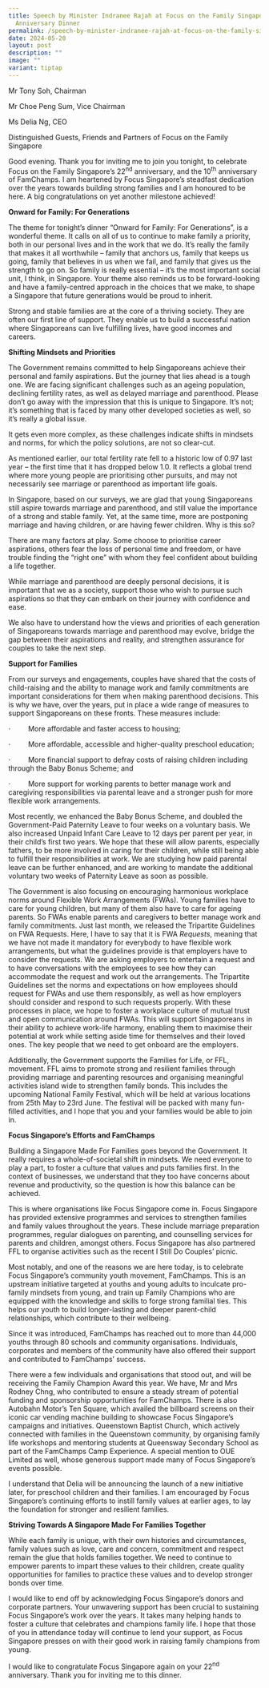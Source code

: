 ```yaml
---
title: Speech by Minister Indranee Rajah at Focus on the Family Singapore’s 22nd
  Anniversary Dinner
permalink: /speech-by-minister-indranee-rajah-at-focus-on-the-family-singapore-s-22nd-anniversary-dinner/
date: 2024-05-20
layout: post
description: ""
image: ""
variant: tiptap
---
```

<p>Mr Tony Soh, Chairman</p>
<p>Mr Choe Peng Sum, Vice Chairman</p>
<p>Ms Delia Ng, CEO</p>
<p>Distinguished Guests, Friends and Partners of Focus on the Family Singapore</p>
<p>Good evening. Thank you for inviting me to join you tonight, to celebrate
Focus on the Family Singapore’s 22<sup>nd</sup> anniversary, and the 10<sup>th</sup> anniversary
of FamChamps. I am heartened by Focus Singapore’s steadfast dedication
over the years towards building strong families and I am honoured to be
here. A big congratulations on yet another milestone achieved!</p>
<p><strong>Onward for Family: For Generations</strong>
</p>
<p>The theme for tonight’s dinner “Onward for Family: For Generations”, is
a wonderful theme. It calls on all of us to continue to make family a priority,
both in our personal lives and in the work that we do. It’s really the
family that makes it all worthwhile – family that anchors us, family that
keeps us going, family that believes in us when we fail, and family that
gives us the strength to go on. So family is really essential – it’s the
most important social unit, I think, in Singapore. Your theme also reminds
us to be forward-looking and have a family-centred approach in the choices
that we make, to shape a Singapore that future generations would be proud
to inherit.</p>
<p>Strong and stable families are at the core of a thriving society. They
are often our first line of support. They enable us to build a successful
nation where Singaporeans can live fulfilling lives, have good incomes
and careers.</p>
<p><strong>Shifting Mindsets and Priorities</strong>
</p>
<p>The Government remains committed to help Singaporeans achieve their personal
and family aspirations. But the journey that lies ahead is a tough one.
We are facing significant challenges such as an ageing population, declining
fertility rates, as well as delayed marriage and parenthood. Please don’t
go away with the impression that this is unique to Singapore. It’s not;
it’s something that is faced by many other developed societies as well,
so it’s really a global issue.</p>
<p>It gets even more complex, as these challenges indicate shifts in mindsets
and norms, for which the policy solutions, are not so clear-cut.</p>
<p>As mentioned earlier, our total fertility rate fell to a historic low
of 0.97 last year – the first time that it has dropped below 1.0. It reflects
a global trend where more young people are prioritising other pursuits,
and may not necessarily see marriage or parenthood as important life goals.</p>
<p>In Singapore, based on our surveys, we are glad that young Singaporeans
still aspire towards marriage and parenthood, and still value the importance
of a strong and stable family. Yet, at the same time, more are postponing
marriage and having children, or are having fewer children. Why is this
so?</p>
<p>There are many factors at play. Some choose to prioritise career aspirations,
others fear the loss of personal time and freedom, or have trouble finding
the “right one” with whom they feel confident about building a life together.</p>
<p>While marriage and parenthood are deeply personal decisions, it is important
that we as a society, support those who wish to pursue such aspirations
so that they can embark on their journey with confidence and ease.</p>
<p>We also have to understand how the views and priorities of each generation
of Singaporeans towards marriage and parenthood may evolve, bridge the
gap between their aspirations and reality, and strengthen assurance for
couples to take the next step.</p>
<p><strong>Support for Families</strong>
</p>
<p>From our surveys and engagements, couples have shared that the costs of
child-raising and the ability to manage work and family commitments are
important considerations for them when making parenthood decisions. This
is why we have, over the years, put in place a wide range of measures to
support Singaporeans on these fronts. These measures include:</p>
<p>·&nbsp;&nbsp;&nbsp;&nbsp;&nbsp;&nbsp;&nbsp;&nbsp; More affordable and
faster access to housing;</p>
<p>·&nbsp;&nbsp;&nbsp;&nbsp;&nbsp;&nbsp;&nbsp;&nbsp; More affordable, accessible
and higher-quality preschool education;</p>
<p>·&nbsp;&nbsp;&nbsp;&nbsp;&nbsp;&nbsp;&nbsp;&nbsp; More financial support
to defray costs of raising children including through the Baby Bonus Scheme;
and</p>
<p>·&nbsp;&nbsp;&nbsp;&nbsp;&nbsp;&nbsp;&nbsp;&nbsp; More support for working
parents to better manage work and caregiving responsibilities via parental
leave and a stronger push for more flexible work arrangements.</p>
<p>Most recently, we enhanced the Baby Bonus Scheme, and doubled the Government-Paid
Paternity Leave to four weeks on a voluntary basis. We also increased Unpaid
Infant Care Leave to 12 days per parent per year, in their child’s first
two years. We hope that these will allow parents, especially fathers, to
be more involved in caring for their children, while still being able to
fulfill their responsibilities at work. We are studying how paid parental
leave can be further enhanced, and are working to mandate the additional
voluntary two weeks of Paternity Leave as soon as possible.</p>
<p>The Government is also focusing on encouraging harmonious workplace norms
around Flexible Work Arrangements (FWAs). Young families have to care for
young children, but many of them also have to care for ageing parents.
So FWAs enable parents and caregivers to better manage work and family
commitments. Just last month, we released the Tripartite Guidelines on
FWA Requests. Here, I have to say that it is FWA <em>Requests</em>, meaning
that we have not made it mandatory for everybody to have flexible work
arrangements, but what the guidelines provide is that employers have to
consider the requests. We are asking employers to entertain a request and
to have conversations with the employees to see how they can accommodate
the request and work out the arrangements. The Tripartite Guidelines set
the norms and expectations on how employees should request for FWAs and
use them responsibly, as well as how employers should consider and respond
to such requests properly. With these processes in place, we hope to foster
a workplace culture of mutual trust and open communication around FWAs.
This will support Singaporeans in their ability to achieve work-life harmony,
enabling them to maximise their potential at work while setting aside time
for themselves and their loved ones. The key people that we need to get
onboard are the employers.</p>
<p>Additionally, the Government supports the Families for Life, or FFL, movement.
FFL aims to promote strong and resilient families through providing marriage
and parenting resources and organising meaningful activities island wide
to strengthen family bonds. This includes the upcoming National Family
Festival, which will be held at various locations from 25th May to 23rd
June. The festival will be packed with many fun-filled activities, and
I hope that you and your families would be able to join in.</p>
<p><strong>Focus Singapore’s Efforts and FamChamps</strong>
</p>
<p>Building a Singapore Made For Families goes beyond the Government. It
really requires a whole-of-societal shift in mindsets. We need everyone
to play a part, to foster a culture that values and puts families first.
In the context of businesses, we understand that they too have concerns
about revenue and productivity, so the question is how this balance can
be achieved.</p>
<p>This is where organisations like Focus Singapore come in. Focus Singapore
has provided extensive programmes and services to strengthen families and
family values throughout the years. These include marriage preparation
programmes, regular dialogues on parenting, and counselling services for
parents and children, amongst others. Focus Singapore has also partnered
FFL to organise activities such as the recent I Still Do Couples’ picnic.</p>
<p>Most notably, and one of the reasons we are here today, is to celebrate
Focus Singapore’s community youth movement, FamChamps. This is an upstream
initiative targeted at youths and young adults to inculcate pro-family
mindsets from young, and train up Family Champions who are equipped with
the knowledge and skills to forge strong familial ties. This helps our
youth to build longer-lasting and deeper parent-child relationships, which
contribute to their wellbeing.</p>
<p>Since it was introduced, FamChamps has reached out to more than 44,000
youths through 80 schools and community organisations. Individuals, corporates
and members of the community have also offered their support and contributed
to FamChamps’ success.</p>
<p>There were a few individuals and organisations that stood out, and will
be receiving the Family Champion Award this year. We have, Mr and Mrs Rodney
Chng, who contributed to ensure a steady stream of potential funding and
sponsorship opportunities for FamChamps. There is also Autobahn Motor’s
Ten Square, which availed the billboard screens on their iconic car vending
machine building to showcase Focus Singapore’s campaigns and initiatives.
Queenstown Baptist Church, which actively connected with families in the
Queenstown community, by organising family life workshops and mentoring
students at Queensway Secondary School as part of the FamChamps Camp Experience.
A special mention to OUE Limited as well, whose generous support made many
of Focus Singapore’s events possible.</p>
<p>I understand that Delia will be announcing the launch of a new initiative
later, for preschool children and their families. I am encouraged by Focus
Singapore’s continuing efforts to instill family values at earlier ages,
to lay the foundation for stronger and resilient families.</p>
<p><strong>Striving Towards A Singapore Made For Families Together</strong>
</p>
<p>While each family is unique, with their own histories and circumstances,
family values such as love, care and concern, commitment and respect remain
the glue that holds families together. We need to continue to empower parents
to impart these values to their children, create quality opportunities
for families to practice these values and to develop stronger bonds over
time.</p>
<p>I would like to end off by acknowledging Focus Singapore’s donors and
corporate partners. Your unwavering support has been crucial to sustaining
Focus Singapore’s work over the years. It takes many helping hands to foster
a culture that celebrates and champions family life. I hope that those
of you in attendance today will continue to lend your support, as Focus
Singapore presses on with their good work in raising family champions from
young.</p>
<p>I would like to congratulate Focus Singapore again on your 22<sup>nd</sup> anniversary.
Thank you for inviting me to this dinner.</p>